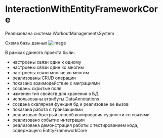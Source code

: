 # InteractionWithEntityFrameworkCore
Реализована система WorkoutManagementsSystem

Схема базы данных
![image](https://github.com/IGu1in/InteractionWithEntityFrameworkCore/assets/101045263/bb5e6ff9-18d3-4d9e-97fe-872e255490ce)

В рамках данного проекта были:
- настроены связи один к одному
- настроены связи один ко многим
- настроены связи многие ко многим
- реализованы CRUD операции
- показано взаимодействие с миграциями
- созданы скрытые поля
- изменен тип свойств для хранения в БД
- использованы атрибуты DataAnnotations
- создана скалярная функция бд и реализован ее вызов
- показана работа с транзакциями
- реализован быстрый способ копирования сущности со связями
- реализовано событие интеграции
- реализована демонстрация работы с тестированием кода, содержащего EntityFrameworkCore
